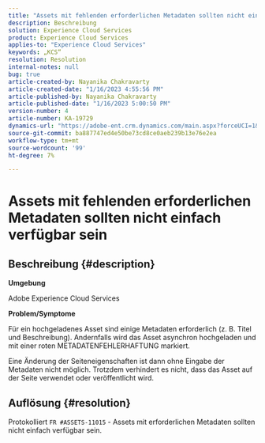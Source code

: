 ```yaml
---
title: "Assets mit fehlenden erforderlichen Metadaten sollten nicht einfach verfügbar sein"
description: Beschreibung
solution: Experience Cloud Services
product: Experience Cloud Services
applies-to: "Experience Cloud Services"
keywords: „KCS“
resolution: Resolution
internal-notes: null
bug: true
article-created-by: Nayanika Chakravarty
article-created-date: "1/16/2023 4:55:56 PM"
article-published-by: Nayanika Chakravarty
article-published-date: "1/16/2023 5:00:50 PM"
version-number: 4
article-number: KA-19729
dynamics-url: "https://adobe-ent.crm.dynamics.com/main.aspx?forceUCI=1&pagetype=entityrecord&etn=knowledgearticle&id=3e1c68a4-be95-ed11-aad1-6045bd006149"
source-git-commit: ba887747ed4e50be73cd8ce0aeb239b13e76e2ea
workflow-type: tm+mt
source-wordcount: '99'
ht-degree: 7%

---
```


# Assets mit fehlenden erforderlichen Metadaten sollten nicht einfach verfügbar sein

## Beschreibung {#description}


<b>Umgebung</b>

Adobe Experience Cloud Services

<b>Problem/Symptome</b>

Für ein hochgeladenes Asset sind einige Metadaten erforderlich (z. B. Titel und Beschreibung). Andernfalls wird das Asset asynchron hochgeladen und mit einer roten METADATENFEHLERHAFTUNG markiert.

Eine Änderung der Seiteneigenschaften ist dann ohne Eingabe der Metadaten nicht möglich. Trotzdem verhindert es nicht, dass das Asset auf der Seite verwendet oder veröffentlicht wird.


## Auflösung {#resolution}


Protokolliert `FR #ASSETS-11015` - Assets mit erforderlichen Metadaten sollten nicht einfach verfügbar sein.

